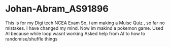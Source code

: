 # Johan-Abram_AS91896
This is for my Digi tech NCEA Exam
So, i am making a Muisc Quiz , so far no mistakes.
I have changed my mind. Now im makind a pokemon game.
Used AI because while loop wasnt working 
Asked help from AI to how to randomise/shuffle things